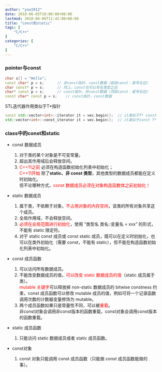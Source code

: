```yaml
---
author: "ysw1912"
date: 2018-06-05T10:00:00+08:00
lastmod: 2018-06-06T11:42:00+08:00
title: "const和static"
tags: [
    "C/C++"
]
categories: [
    "C/C++"
]
---
```


### pointer与const

```cpp
char s[] = "Hello";
const char* p = s;		// 非const指针，const数据（底层const：星号左边）
char const* p = s;		// 同上，const也可以写在类型之后
char* const p = s;		// const指针，非const数据（顶层const：星号右边）
const char* const p = s;	// const指针，const数据
```

STL迭代器作用类似于T*指针
```cpp
const std::vector<int>::iterator it = vec.begin();	// it类似于T* const
std::vector<int>::const_iterator it = vec.begin();	// it类似于const T*
```


### class中的const和static

- const 数据成员
  1. 对于类的某个对象是不可变常量。
  2. 超出其作用域后会释放空间。
  3. <font color=#ff0000>C++11之前 </font>必须在构造函数初始化列表中初始化；  
     <font color=#ff0000>C++11开始 </font>除了**static、非 const 类型**，其他类型的数据成员都能在定义时初始化。  
     但不论哪种方式，<font color=#ff0000>const 数据成员必须在对象构造函数体之前初始化！</font>

- static 数据成员
  1. 属于类，不依赖于对象，<font color=#ff0000>不占用对象的内存空间</font>，该类的所有对象共享这个成员。
  2. 全局作用域，不会释放空间。
  3. <font color=#ff0000>必须在全局范围进行初始化</font>，使用 “类型名 类名::变量名 = xxx” 的形式，不能有 static 限定符。
  4. 对于 static const 成员或 const static 成员，既可以在定义时初始化，也可以在类外初始化（需要 const，不能有 static），但不能在构造函数初始化列表中初始化。

- const 成员函数
  1. 可以访问所有数据成员。
  2. 不能改变数据成员的值，<font color=#ff0000>可以改变 static 数据成员的值</font>（static 成员属于类）。  
     <font color=#ff0000>mutable 关键字</font>可以释放掉 non-static 数据成员的 bitwise constness 约束，const 成员函数可以修改 mutable 成员的值，例如可将一个记录函数调用次数的计数器变量修饰为 mutable。
  3. 两个成员函数如果只是常量性不同，可以被<font color=#ff0000>重载</font>。  
     非const对象会调用非const版本的函数重载，const对象会调用const版本的函数重载。

- static 成员函数
  1. 只能访问 static 数据成员或者 static 成员函数。

- const对象
  1. const 对象只能调用 const 成员函数（只能做 const 成员函数能做的事）。
